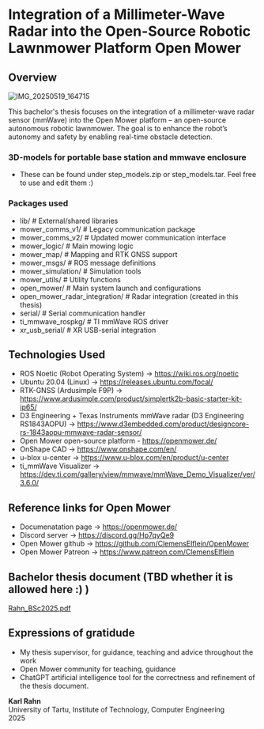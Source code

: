# Integration of a Millimeter-Wave Radar into the Open-Source Robotic Lawnmower Platform Open Mower

## Overview

![IMG_20250519_164715](https://github.com/user-attachments/assets/bb0fcd7a-072e-48c4-9725-0293424676ff)

This bachelor's thesis focuses on the integration of a millimeter-wave radar sensor (mmWave) into the Open Mower platform – an open-source autonomous robotic lawnmower. The goal is to enhance the robot’s autonomy and safety by enabling real-time obstacle detection.

### 3D-models for portable base station and mmwave enclosure
- These can be found under step_models.zip or step_models.tar. Feel free to use and edit them :)

### Packages used
- lib/ # External/shared libraries
- mower_comms_v1/ # Legacy communication package
- mower_comms_v2/ # Updated mower communication interface
- mower_logic/ # Main mowing logic
- mower_map/ # Mapping and RTK GNSS support
- mower_msgs/ # ROS message definitions
- mower_simulation/ # Simulation tools
- mower_utils/ # Utility functions
- open_mower/ # Main system launch and configurations
- open_mower_radar_integration/ # Radar integration (created in this thesis)
- serial/ # Serial communication handler
- ti_mmwave_rospkg/ # TI mmWave ROS driver
- xr_usb_serial/ # XR USB-serial integration

## Technologies Used
- ROS Noetic (Robot Operating System) -> https://wiki.ros.org/noetic
- Ubuntu 20.04 (Linux) -> https://releases.ubuntu.com/focal/
- RTK-GNSS (Ardusimple F9P) -> https://www.ardusimple.com/product/simplertk2b-basic-starter-kit-ip65/
- D3 Engineering + Texas Instruments mmWave radar (D3 Engineering RS1843AOPU) -> https://www.d3embedded.com/product/designcore-rs-1843aopu-mmwave-radar-sensor/
- Open Mower open-source platform - https://openmower.de/
- OnShape CAD -> https://www.onshape.com/en/
- u-blox u-center -> https://www.u-blox.com/en/product/u-center
- ti_mmWave Visualizer -> https://dev.ti.com/gallery/view/mmwave/mmWave_Demo_Visualizer/ver/3.6.0/

## Reference links for Open Mower
- Documenatation page -> https://openmower.de/
- Discord server -> https://discord.gg/Hp7qyQe9
- Open Mower github -> https://github.com/ClemensElflein/OpenMower
- Open Mower Patreon -> https://www.patreon.com/ClemensElflein

## Bachelor thesis document (TBD whether it is allowed here :) )
[Rahn_BSc2025.pdf](https://github.com/user-attachments/files/20542737/Rahn_BSc2025.pdf)

## Expressions of gratidude
- My thesis supervisor, for guidance, teaching and advice throughout the work
- Open Mower community for teaching, guidance
- ChatGPT artificial intelligence tool for the correctness and refinement of the thesis document.

**Karl Rahn**  
University of Tartu, Institute of Technology, Computer Engineering  
2025

